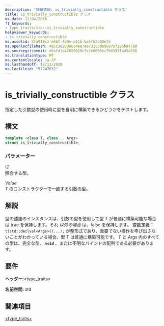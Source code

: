 ```yaml
---
description: '詳細情報: is_trivially_constructible クラス'
title: is_trivially_constructible クラス
ms.date: 11/04/2016
f1_keywords:
- type_traits/std::is_trivially_constructible
helpviewer_keywords:
- is_trivially_constructible
ms.assetid: 3fa918c1-e66f-4d0e-a11b-be1fb2c02e7b
ms.openlocfilehash: 4a5c3e20366c4e87aa731c6d6a69787286b947b9
ms.sourcegitcommit: d6af41e42699628c3e2e6063ec7b03931a49a098
ms.translationtype: MT
ms.contentlocale: ja-JP
ms.lasthandoff: 12/11/2020
ms.locfileid: "97247632"
---
```

# <a name="is_trivially_constructible-class"></a>is_trivially_constructible クラス

指定した引数型の使用時に型を自明に構築できるかどうかをテストします。

## <a name="syntax"></a>構文

```cpp
template <class T, class... Args>
struct is_trivially_constructible;
```

### <a name="parameters"></a>パラメーター

*\T*\
照会する型。

*Value*\
*T* のコンストラクターで一致する引数の型。

## <a name="remarks"></a>解説

型の述語のインスタンスは、引数の型を使用して型 *T* が普通に構築可能な場合は true を保持します。それ *以外の場合* は、false を保持します。 変数定義 `T t(std::declval<Args>()...);` が整形式であり、重要でない操作を呼び出さないことがわかっている場合、型 T は普通に構築可能です。 *T* と *Args* 内のすべての型は、完全な型、 **`void`** 、または不明なバインドの配列である必要があります。

## <a name="requirements"></a>要件

**ヘッダー:**\<type_traits>

**名前空間:** std

## <a name="see-also"></a>関連項目

[<type_traits>](../standard-library/type-traits.md)
